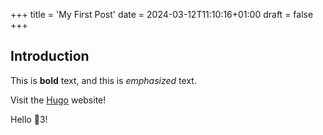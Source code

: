 +++
title = 'My First Post'
date = 2024-03-12T11:10:16+01:00
draft = false
+++
## Introduction

This is **bold** text, and this is *emphasized* text.

Visit the [Hugo](https://gohugo.io) website!

Hello :wave:3!
